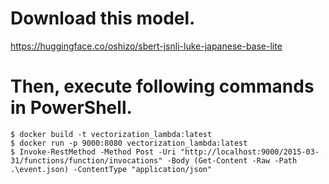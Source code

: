 # Download this model.
https://huggingface.co/oshizo/sbert-jsnli-luke-japanese-base-lite

# Then, execute following commands in PowerShell.
```
$ docker build -t vectorization_lambda:latest
$ docker run -p 9000:8080 vectorization_lambda:latest
$ Invoke-RestMethod -Method Post -Uri "http://localhost:9000/2015-03-31/functions/function/invocations" -Body (Get-Content -Raw -Path .\event.json) -ContentType "application/json"
```